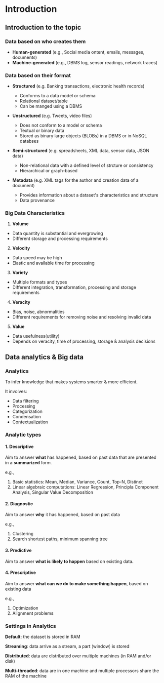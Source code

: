 # Introduction

## Introduction to the topic

### Data based on who creates them

- **Human-generated** (e.g., Social media ontent, emails, messages, documents)
- **Machine-generated** (e.g., DBMS log, sensor readings, network traces)

### Data based on their format

- **Structured** (e.g. Banking transactions, electronic health records)
  - Conforms to a data model or schema
  - Relational dataset/table
  - Can be manged using a DBMS

- **Unstructured** (e.g. Tweets, video files)
  - Does not conform to a model or schema
  - Textual or binary data
  - Stored as binary large objects (BLOBs) in a DBMS or in NoSQL databses

- **Semi-structured** (e.g. spreadsheets, XML data, sensor data, JSON data)
  - Non-relational data with a defined level of strcture or consistency
  - Hierarchical or graph-based

- **Metadata** (e.g. XML tags for the author and creation data of a document)
  - Provides information about a dataset's characteristics and structure
  - Data provenance

### Big Data Characteristics

1. **Volume**
  - Data quantity is substantial and evergrowing
  - Different storage and processing requirements
2. **Velocity**
  - Data speed may be high
  - Elastic and available time for processing
3. **Variety**
  - Multiple formats and types
  - Different integration, transformation, processing and storage requirements
4. **Veracity**
  - Bias, noise, abnormalities
  - Different requirements for removing noise and resolving invalid data
5. **Value**
  - Data usefulness(utility)
  - Depends on veracity, time of processing, storage & analysis decisions


## Data analytics & Big data

### Analytics

To infer knowledge that makes systems smarter & more efficient.

It involves: 

- Data filtering
- Processing
- Categorization
- Condensation
- Contextualization

### Analytic types

#### 1. Descriptive

Aim to answer **what** has happened, based on past data that are presented in a **summarized** form.

e.g.,

1. Basic statistics: Mean, Median, Variance, Count, Top-N, Distinct
2. Linear algebraic computations: Linear Regression, Principla Component Analysis, Singular Value Decomposition

#### 2. Diagnostic

Aim to answer **why** it has happened, based on past data

e.g.,

1. Clustering
2. Search shortest paths, minimum spanning tree

#### 3. Predictive

Aim to answer **what is likely to happen** based on existing data.

#### 4. Prescriptive

Aim to answer **what can we do to make something happen**, based on existing data

e.g.,

1. Optimization
2. Alignment problems

### Settings in Analytics

**Default**: the dataset is stored in RAM

**Streaming**: data arrive as a stream, a part (window) is stored

**Distributed**: data are distributed over multiple machines (in RAM and/or disk)

**Multi-threaded**: data are in one machine and multiple processors share the RAM of the machine




